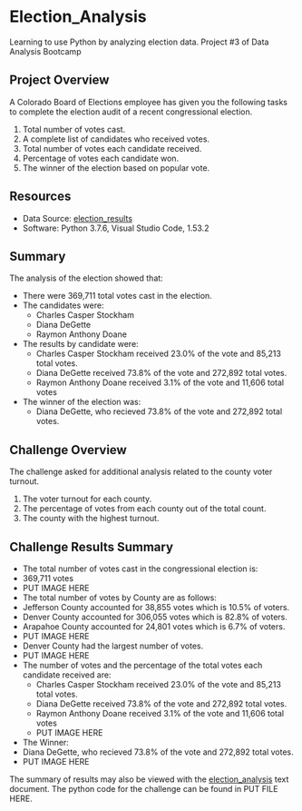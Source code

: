 # Election_Analysis
Learning to use Python by analyzing election data. 
Project #3 of Data Analysis Bootcamp

## Project Overview
A Colorado Board of Elections employee has given you the following tasks to complete the election audit of a recent congressional election.
1. Total number of votes cast.
1. A complete list of candidates who received votes.
1. Total number of votes each candidate received.
1. Percentage of votes each candidate won.
1. The winner of the election based on popular vote.

## Resources
* Data Source: [election_results](https://github.com/RuthLD/Election_Analysis/blob/main/Resources/election_results.csv)
* Software: Python 3.7.6, Visual Studio Code, 1.53.2

## Summary
The analysis of the election showed that:
* There were 369,711 total votes cast in the election.
* The candidates were:
  *   Charles Casper Stockham
  *   Diana DeGette
  *   Raymon Anthony Doane
* The results by candidate were:
  * Charles Casper Stockham received 23.0% of the vote and 85,213 total votes.
  * Diana DeGette received 73.8% of the vote and 272,892 total votes.
  * Raymon Anthony Doane received 3.1% of the vote and 11,606 total votes
* The winner of the election was:
  * Diana DeGette, who recieved 73.8% of the vote and 272,892 total votes.

## Challenge Overview
The challenge asked for additional analysis related to the county voter turnout. 
1. The voter turnout for each county.
1. The percentage of votes from each county out of the total count.
1. The county with the highest turnout.

## Challenge Results Summary
* The total number of votes cast in the congressional election is:
 * 369,711 votes
 * PUT IMAGE HERE
* The total number of votes by County are as follows:
 * Jefferson County accounted for 38,855 votes which is 10.5% of voters.
 * Denver County accounted for 306,055 votes which is 82.8% of voters.
 * Arapahoe County accounted for 24,801 votes which is 6.7% of voters.
 * PUT IMAGE HERE
* Denver County had the largest number of votes.
 * PUT IMAGE HERE
* The number of votes and the percentage of the total votes each candidate received are:
  * Charles Casper Stockham received 23.0% of the vote and 85,213 total votes.
  * Diana DeGette received 73.8% of the vote and 272,892 total votes.
  * Raymon Anthony Doane received 3.1% of the vote and 11,606 total votes
  * PUT IMAGE HERE
* The Winner:
 * Diana DeGette, who recieved 73.8% of the vote and 272,892 total votes.
 * PUT IMAGE HERE

The summary of results may also be viewed with the [election_analysis](https://github.com/RuthLD/Election_Analysis/blob/main/analysis/election_analysis.txt) text document. 
The python code for the challenge can be found in PUT FILE HERE.
